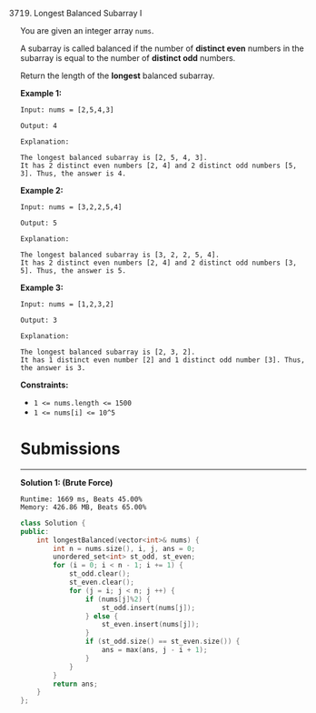 3719. Longest Balanced Subarray I

You are given an integer array `nums`.

A subarray is called balanced if the number of **distinct even** numbers in the subarray is equal to the number of **distinct odd** numbers.

Return the length of the **longest** balanced subarray.

 

**Example 1:**
```
Input: nums = [2,5,4,3]

Output: 4

Explanation:

The longest balanced subarray is [2, 5, 4, 3].
It has 2 distinct even numbers [2, 4] and 2 distinct odd numbers [5, 3]. Thus, the answer is 4.
```

**Example 2:**
```
Input: nums = [3,2,2,5,4]

Output: 5

Explanation:

The longest balanced subarray is [3, 2, 2, 5, 4].
It has 2 distinct even numbers [2, 4] and 2 distinct odd numbers [3, 5]. Thus, the answer is 5.
```

**Example 3:**
```
Input: nums = [1,2,3,2]

Output: 3

Explanation:

The longest balanced subarray is [2, 3, 2].
It has 1 distinct even number [2] and 1 distinct odd number [3]. Thus, the answer is 3.
```

**Constraints:**

* `1 <= nums.length <= 1500`
* `1 <= nums[i] <= 10^5`

# Submissions
---
**Solution 1: (Brute Force)**
```
Runtime: 1669 ms, Beats 45.00%
Memory: 426.86 MB, Beats 65.00%
```
```c++
class Solution {
public:
    int longestBalanced(vector<int>& nums) {
        int n = nums.size(), i, j, ans = 0;
        unordered_set<int> st_odd, st_even;
        for (i = 0; i < n - 1; i += 1) {
            st_odd.clear();
            st_even.clear();
            for (j = i; j < n; j ++) {
                if (nums[j]%2) {
                    st_odd.insert(nums[j]);
                } else {
                    st_even.insert(nums[j]);
                }
                if (st_odd.size() == st_even.size()) {
                    ans = max(ans, j - i + 1);
                }
            }
        }
        return ans;
    }
};
```
